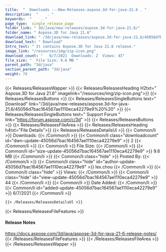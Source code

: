```yaml
---
title:  "  Downloads ---New-Releases-aspose.3d-for-java-21.6 . " 
description:  "    . " 
keywords:  "    . " 
page_type:  single_release_page
folder_link: " 3d/java/new-releases/aspose.3d-for-java-21.6/"
folder_name: " Aspose.3D for Java 21.6"
download_link: " /3d/java/new-releases/aspose.3d-for-java-21.6/45056d7bac164567ae1110eca42279e9"
download_text: " Download"
Intro_text: " It contains Aspose.3D for Java 21.6 release."
image_link: "/resources/img/zip-icon.png"
download_count: "   6/7/2021  Downloads: 2  Views: 43"
file_size: "  File Size: 9.6 MB "
parent_path: "3d/java"
section_parent_path: "3d/java"
weight: 78
---
```


{{< Releases/ReleasesWapper >}}
  {{< Releases/ReleasesHeading H2txt=" Aspose.3D for Java 21.6" imagelink="/resources/img/zip-icon.png">}}
  {{< Releases/ReleasesButtons >}}
    {{< Releases/ReleasesSingleButtons text=" Download" link="/3d/java/new-releases/aspose.3d-for-java-21.6/45056d7bac164567ae1110eca42279e9%20%20" >}}
    {{< Releases/ReleasesSingleButtons text=" Support Forum " link="https://forum.aspose.com/c/3d" >}}
  {{< Releases/ReleasesButtons >}}
  {{< Releases/ReleasesFileArea >}}
    {{< Releases/ReleasesHeading h4txt="File Details">}}
    {{< Releases/ReleasesDetailsUl >}}
            {{< Common/li  >}} Downloads: {{< /Common/li >}} 
      {{< Common/li class="downloadcount" id="dwn-update-45056d7bac164567ae1110eca42279e9" >}} 2 {{< /Common/li >}} 
      {{< Common/li  >}} File Size: {{< /Common/li >}} 
      {{< Common/li id="size-update-45056d7bac164567ae1110eca42279e9" >}} 9.6 MB {{< /Common/li >}} 
      {{< Common/li  class="hide" >}} Posted By: {{< /Common/li >}} 
      {{< Common/li class="hide" id="author-update-45056d7bac164567ae1110eca42279e9" >}} lex.chou {{< /Common/li >}} 
      {{< Common/li class="hide"  >}} Views: {{< /Common/li >}} 
      {{< Common/li class="hide" id="view-update-45056d7bac164567ae1110eca42279e9" >}} 44 {{< /Common/li >}} 
      {{< Common/li  >}} Date Added: {{< /Common/li >}} 
      {{< Common/li id="added-update-45056d7bac164567ae1110eca42279e9" >}} 6/7/2021 {{< /Common/li >}} 

    {{< /Releases/ReleasesDetailsUl >}}

  {{< Releases/ReleasesFileFeatures >}}
      <h4>Release Notes</h4><div><a href="https://docs.aspose.com/3d/java/aspose-3d-for-java-21-6-release-notes/">https://docs.aspose.com/3d/java/aspose-3d-for-java-21-6-release-notes/</a></div>
  {{< /Releases/ReleasesFileFeatures >}}
 {{< /Releases/ReleasesFileArea >}}
{{< /Releases/ReleasesWapper >}}


